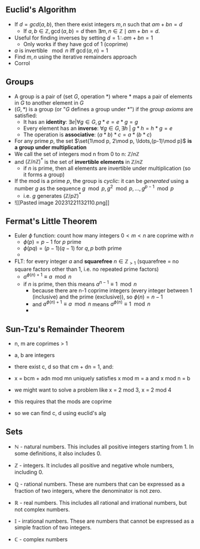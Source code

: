## Euclid's Algorithm
- If $d=gcd(a, b)$, then there exist integers $m,n$ such that $am+bn=d$
	- If $a,b\in \mathbb{Z}, \gcd(a,b)=d$ then $\exists m,n\in \mathbb{Z} \mid am+bn=d$.
- Useful for finding inverses by setting $d=1\therefore am+bn=1$
	- Only works if they have gcd of 1 (coprime)
- $a$ is invertible $\mod n$ iff $\gcd{(a,n)}=1$
- Find $m,n$ using the iterative remainders approach
- Corrol
## Groups
- A group is a pair of (set $G$, operation $*$) where $*$ maps a pair of elements in $G$ to another element in $G$
- $(G, *)$ is a group (or "$G$ defines a group under $*$") if the *group axioms* are satisfied:
	- It has an **identity**: $\exists e|\forall g \in G, g*e=e*g=g$
	- Every element has an **inverse**: $\forall g \in G, \exists h\ |\ g * h = h * g = e$
	- The operation is **associative**: $(a*b)*c=a*(b*c)$
- For any prime $p$, the set $\set{1\mod p, 2\mod p, \ldots,(p-1)\mod p}$ **is a group under multiplication**
- We call the set of integers mod n from 0 to n: $\mathbb Z/n\mathbb Z$
- and $(\mathbb Z/n\mathbb Z)^*$ is the set of **invertible elements** in $\mathbb Z/n\mathbb Z$
	- if $n$ is prime, then all elements are invertible under multiplication (so it forms a group)
- If the mod is a prime $p$, the group is *cyclic*: it can be *generated* using a number $g$ as the sequence $g \mod p, g^2 \mod p, \ldots, g^{p-1} \mod p$
	- i.e. $g$ generates $(\mathbb Z/p\mathbb Z)^*$
- ![[Pasted image 20231221132110.png]]

## Fermat's Little Theorem
- Euler $\phi$ function: count how many integers $0<m<n$ are coprime with $n$
	- $\phi(p) = p-1$ for $p$ prime
	- $\phi(pq)=(p-1)(q-1)$ for $q,p$ both prime
	- 
- FLT: for every integer $a$ and **squarefree** $n\in\mathbb Z_{>1}$ (squarefree = no square factors other than 1, i.e. no repeated prime factors)
	- $a^{\phi(n)+1}\equiv a \mod n$
	- if $n$ is prime, then this means $a^{n-1}\equiv 1 \mod n$
		- because there are n-1 coprime integers (every integer between 1 (inclusive) and the prime (exclusive)), so $\phi(n)=n-1$
		- and $a^{\phi(n)+1}\equiv a \mod n$ means $a^{\phi(n)}\equiv 1 \mod n$
		- 

## Sun-Tzu's Remainder Theorem
- n, m are coprimes > 1
- a, b are integers
- there exist c, d so that cm + dn = 1, and:
- x = bcm + adn mod mn uniquely satisfies x mod m = a and x mod n = b

- we might want to solve a problem like x = 2 mod 3, x = 2 mod 4
- this requires that the mods are coprime
- so we can find c, d using euclid's alg 

## Sets
- $\mathbb{N}$ - natural numbers. This includes all positive integers starting from 1. In some definitions, it also includes 0.

- $\mathbb{Z}$ - integers. It includes all positive and negative whole numbers, including 0.

- $\mathbb{Q}$ - rational numbers. These are numbers that can be expressed as a fraction of two integers, where the denominator is not zero.

- $\mathbb{R}$ - real numbers. This includes all rational and irrational numbers, but not complex numbers.

- $\mathbb{I}$ - irrational numbers. These are numbers that cannot be expressed as a simple fraction of two integers.

- $\mathbb{C}$ - complex numbers